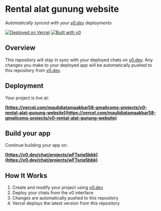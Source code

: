# Rental alat gunung website

*Automatically synced with your [v0.dev](https://v0.dev) deployments*

[![Deployed on Vercel](https://img.shields.io/badge/Deployed%20on-Vercel-black?style=for-the-badge&logo=vercel)](https://vercel.com/maulidiatamaakbar58-gmailcoms-projects/v0-rental-alat-gunung-website)
[![Built with v0](https://img.shields.io/badge/Built%20with-v0.dev-black?style=for-the-badge)](https://v0.dev/chat/projects/wFTsriqSbbk)

## Overview

This repository will stay in sync with your deployed chats on [v0.dev](https://v0.dev).
Any changes you make to your deployed app will be automatically pushed to this repository from [v0.dev](https://v0.dev).

## Deployment

Your project is live at:

**[https://vercel.com/maulidiatamaakbar58-gmailcoms-projects/v0-rental-alat-gunung-website](https://vercel.com/maulidiatamaakbar58-gmailcoms-projects/v0-rental-alat-gunung-website)**

## Build your app

Continue building your app on:

**[https://v0.dev/chat/projects/wFTsriqSbbk](https://v0.dev/chat/projects/wFTsriqSbbk)**

## How It Works

1. Create and modify your project using [v0.dev](https://v0.dev)
2. Deploy your chats from the v0 interface
3. Changes are automatically pushed to this repository
4. Vercel deploys the latest version from this repository